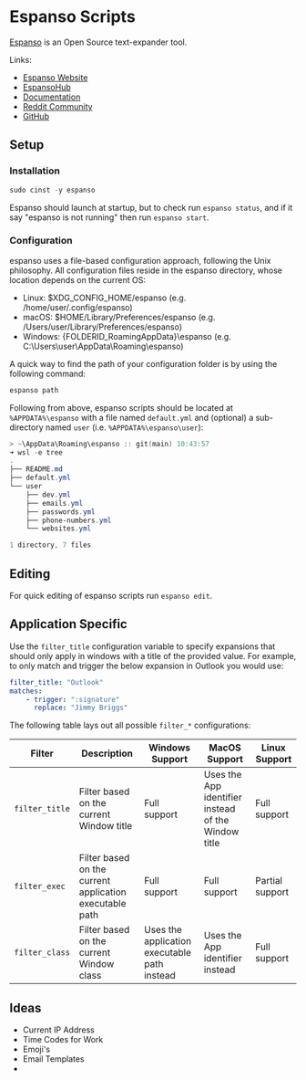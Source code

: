 # Espanso Scripts

[Espanso](https://espanso.org/) is an Open Source text-expander tool.

Links:

- [Espanso Website](https://espanso.org/) 
- [EspansoHub](https://hub.espanso.org/) 
- [Documentation](https://espanso.org/docs/get-started/)
- [Reddit Community](https://www.reddit.com/r/espanso/)
- [GitHub](https://github.com/federico-terzi/espanso)

## Setup

### Installation

```powershell
sudo cinst -y espanso
```

Espanso should launch at startup, but to check run `espanso status`, and if it say "espanso is not running" then run `espanso start`.

### Configuration

espanso uses a file-based configuration approach, following the Unix philosophy. All configuration files reside in the espanso directory, whose location depends on the current OS:

- Linux: $XDG_CONFIG_HOME/espanso (e.g. /home/user/.config/espanso)
- macOS: $HOME/Library/Preferences/espanso (e.g. /Users/user/Library/Preferences/espanso)
- Windows: {FOLDERID_RoamingAppData}\espanso (e.g. C:\Users\user\AppData\Roaming\espanso)

A quick way to find the path of your configuration folder is by using the following command:

```powershell
espanso path
```

Following from above, espanso scripts should be located at `%APPDATA%\espanso` with a file named `default.yml` and (optional) a sub-directory named `user` (i.e. `%APPDATA%\espanso\user`):

```powershell
> ~\AppData\Roaming\espanso :: git(main) 10:43:57
➜ wsl -e tree
.
├── README.md
├── default.yml
└── user
    ├── dev.yml
    ├── emails.yml
    ├── passwords.yml
    ├── phone-numbers.yml
    └── websites.yml

1 directory, 7 files
```

## Editing

For quick editing of espanso scripts run `espanso edit`.

## Application Specific

Use the `filter_title` configuration variable to specify expansions that should only apply in windows with a title of the provided value. For example, to only match and trigger the below expansion in Outlook you would use:

```yaml
filter_title: "Outlook"
matches:
    - trigger: ":signature"
      replace: "Jimmy Briggs"
```

The following table lays out all possible `filter_*` configurations:

| Filter | Description | Windows Support | MacOS Support | Linux Support |
| --- | --- | --- | --- | --- |
| `filter_title` | Filter based on the current Window title | Full support | Uses the App identifier instead of the Window title | Full support |
| `filter_exec` | Filter based on the current application executable path | Full support | Full support | Partial support |
| `filter_class` | Filter based on the current Window class | Uses the application executable path instead | Uses the App identifier instead | Full support |

## Ideas

- Current IP Address
- Time Codes for Work
- Emoji's
- Email Templates
- 
